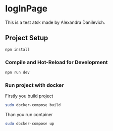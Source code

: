 # logInPage

This is a test atsk made by Alexandra Danilevich.

## Project Setup

```sh
npm install
```

### Compile and Hot-Reload for Development

```sh
npm run dev
```

### Run project with docker
Firstly you build project
```sh
sudo docker-compose build
```
Than you run container 
```sh
sudo docker-compose up
```
